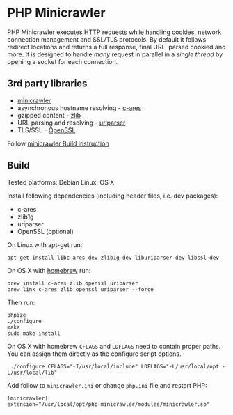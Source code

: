 # PHP Minicrawler

PHP Minicrawler executes HTTP requests while handling cookies, network connection management and SSL/TLS protocols. By default it follows redirect locations and returns a full response, final URL, parsed cookied and more. It is designed to handle *many* request in parallel in a *single thread* by opening a socket for each connection.

## 3rd party libraries

 * [minicrawler](https://github.com/testomato/minicrawler)
 * asynchronous hostname resolving - [c-ares](http://c-ares.haxx.se/)
 * gzipped content - [zlib](http://zlib.net/)
 * URL parsing and resolving - [uriparser](http://uriparser.sourceforge.net/)
 * TLS/SSL - [OpenSSL](https://www.openssl.org/)

Follow [minicrawler Build instruction](https://github.com/testomato/minicrawler/blob/wheezy/README.md#build)

## Build

Tested platforms: Debian Linux, OS X

Install following dependencies (including header files, i.e. dev packages):

 * c-ares
 * zlib1g
 * uriparser
 * OpenSSL (optional)

On Linux with apt-get run:

```
apt-get install libc-ares-dev zlib1g-dev liburiparser-dev libssl-dev
```

On OS X with [homebrew](http://brew.sh/) run:

```
brew install c-ares zlib openssl uriparser
brew link c-ares zlib openssl uriparser --force
```

Then run:

```
phpize
./configure
make
sudo make install
```

On OS X with homebrew `CFLAGS` and `LDFLAGS` need to contain proper paths. You can assign them directly as the configure script options.

```
 ./configure CFLAGS="-I/usr/local/include" LDFLAGS="-L/usr/local/opt -L/usr/local/lib"
```

Add follow to `minicrawler.ini` or change `php.ini` file and restart PHP:

```
[minicrawler]
extension="/usr/local/opt/php-minicrawler/modules/minicrawler.so"
```
